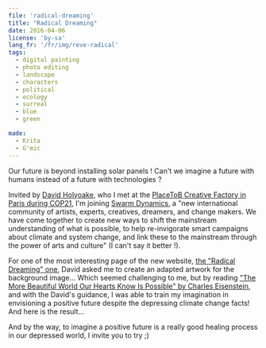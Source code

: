 ```yaml
---
file: 'radical-dreaming'
title: "Radical Dreaming"
date: 2016-04-06
license: 'by-sa'
lang_fr: '/fr/img/reve-radical'
tags:
  - digital painting
  - photo editing
  - landscape
  - characters
  - political
  - ecology
  - surreal
  - blue
  - green

made:
  - Krita
  - G'mic
---
```


Our future is beyond installing solar panels ! Can't we imagine a future with humans instead of a future with technologies ?

Invited by [David Holyoake](http://swarmdynamics.org/site/our-community/), who I met at the [PlaceToB Creative Factory in Paris during COP21](../blog/let-invent-other-stories-about-climate-cop21-placetob), I'm joining [Swarm Dynamics](http://swarmdynamics.org), a "new international community of artists, experts, creatives, dreamers, and change makers. We have come together to create new ways to shift the mainstream understanding of what is possible, to help re-invigorate smart campaigns about climate and system change, and link these to the mainstream through the power of arts and culture" (I can't say it better !).

For one of the most interesting page of the new website, [the "Radical Dreaming" one](http://swarmdynamics.org/site/radical-dreaming/), David asked me to create an adapted artwork for the background image... Which seemed challenging to me, but by reading ["The More Beautiful World Our Hearts Know Is Possible" by Charles Eisenstein](http://charleseisenstein.net/project/the-more-beautiful-world-our-hearts-know-is-possible/), and with the David's guidance, I was able to train my imagination in envisioning a positive future despite the depressing climate change facts! And here is the result…

And by the way, to imagine a positive future is a really good healing process in our depressed world, I invite you to try ;)

